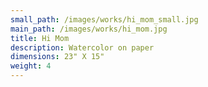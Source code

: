 ```yaml
---
small_path: /images/works/hi_mom_small.jpg
main_path: /images/works/hi_mom.jpg
title: Hi Mom
description: Watercolor on paper
dimensions: 23" X 15"
weight: 4
---
```

